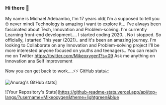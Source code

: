 ### Hi there 👋

<!--
**Mikeoxygen/Mikeoxygen** is a ✨ _special_ ✨ repository because its `README.md` (this file) appears on your GitHub profile.

Here are some ideas to get you started:

- 🔭 I’m currently working on ...
- 🌱 I’m currently learning ...
- 👯 I’m looking to collaborate on ...
- 🤔 I’m looki
ng for help with ...
- 💬 Ask me about ...
- 📫 How to reach me: ...
- 😄 Pronouns: ...
- ⚡ Fun fact: ...

-->
  
My name is Michael Adebambo, I'm 17 years old( I'm a supposed to tell you🙄 never mind)
Technology is amazing i want to explore it...
I've always been fascinated about Tech, Innovation and Problem-solving.
I'm currently Learning front-end development.... 
I started coding 2020... No i stopped. So officially, i started
This year (2021).. and it's been an amazing journey.
I'm looking to Collaborate on any Innovation and Problem-solving project
I'll be more interested anyone focused on youths and teenagers..
You can reach me on Twitter https://twitter.com/Mikeoxygen1?s=09
Ask me anything on Innovation ans Self improvement

Now you can get back to work....⚡⚡
GitHub stats📈

![Anurag's GitHub stats](https://github-readme-stats.vercel.app/api?username=Mikeoxygen)]

![Your Repository's Stats](https://github-readme-stats.vercel.app/api/top-langs/?username=Mikeoxygen&theme=lightgreen&blue



